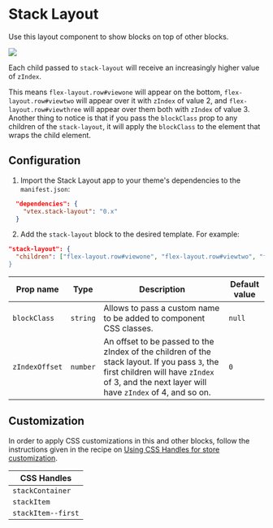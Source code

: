 # Stack Layout

Use this layout component to show blocks on top of other blocks.

![](https://user-images.githubusercontent.com/27777263/70265324-e55fda00-1778-11ea-8d56-e73e3848b0b3.png)

Each child passed to `stack-layout` will receive an increasingly higher value of `zIndex`.

This means `flex-layout.row#viewone` will appear on the bottom, `flex-layout.row#viewtwo` will appear over it with `zIndex` of value 2, and `flex-layout.row#viewthree` will appear over them both with `zIndex` of value 3. Another thing to notice is that if you pass the `blockClass` prop to any children of the `stack-layout`, it will apply the `blockClass` to the element that wraps the child element.

## Configuration

1. Import the Stack Layout app to your theme's dependencies to the `manifest.json`:

```json
  "dependencies": {
    "vtex.stack-layout": "0.x"
  }
```

2. Add the `stack-layout` block to the desired template. For example:

```json
"stack-layout": {
  "children": ["flex-layout.row#viewone", "flex-layout.row#viewtwo", "flex-layout.row#viewthree]
}
```

| Prop name      | Type     | Description                                                                                                                                                                            | Default value |
| -------------- | -------- | -------------------------------------------------------------------------------------------------------------------------------------------------------------------------------------- | ------------- |
| `blockClass`   | `string` | Allows to pass a custom name to be added to component CSS classes.                                                                                                                      | `null`        |
| `zIndexOffset` | `number` | An offset to be passed to the zIndex of the children of the stack layout. If you pass `3`, the first children will have `zIndex` of 3, and the next layer will have `zIndex` of 4, and so on. | `0`           |

## Customization

In order to apply CSS customizations in this and other blocks, follow the instructions given in the recipe on [Using CSS Handles for store customization](https://developers.vtex.com/docs/guides/vtex-io-documentation-using-css-handles-for-store-customization). 

| CSS Handles       |
| ------------------|
| `stackContainer`  |
| `stackItem`       |
| `stackItem--first`|
